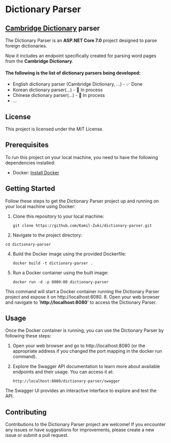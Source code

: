 # Dictionary Parser
## [Cambridge Dictionary](https://dictionary.cambridge.org/) parser

The Dictionary Parser is an **ASP.NET Core 7.0** project designed to parse foreign dictionaries.

Now it includes an endpoint specifically created for parsing word pages from the **Cambridge Dictionary**. 

#### The following is the list of dictionary parsers being developed:

- English dictionary parser (Cambridge Dictionary, ...) - :white_check_mark: Done
- Korean dictionary parser(...) - :construction: In process
- Chinese dictionary parser(...) - :construction: In process
- ...

## License
This project is licensed under the MIT License.

## Prerequisites

To run this project on your local machine, you need to have the following dependencies installed:

- Docker: [Install Docker](https://docs.docker.com/get-docker/)

## Getting Started

Follow these steps to get the Dictionary Parser project up and running on your local machine using Docker:

1. Clone this repository to your local machine:

   ```shell
   git clone https://github.com/Kamil-Zuki/dictionary-parser.git
   ```
2. Navigate to the project directory:
  ```shell
  cd dictionary-parser
  ```
4. Build the Docker image using the provided Dockerfile:
   ```shell
   docker build -t dictionary-parser .
   ```
6. Run a Docker container using the built image:
   ```shell
   docker run -d -p 8080:80 dictionary-parser
   ```
  This command will start a Docker container running the Dictionary Parser project and expose it on http://localhost:8080.
8. Open your web browser and navigate to '**http://localhost:8080**' to access the Dictionary Parser.

## Usage
Once the Docker container is running, you can use the Dictionary Parser by following these steps:

1. Open your web browser and go to http://localhost:8080 (or the appropriate address if you changed the port mapping in the docker run command).

2. Explore the Swagger API documentation to learn more about available endpoints and their usage. You can access it at:
   ```shell
   http://localhost:8080/dictionary-parser/swagger
   ```
The Swagger UI provides an interactive interface to explore and test the API.

## Contributing
Contributions to the Dictionary Parser project are welcome! If you encounter any issues or have suggestions for improvements, please create a new issue or submit a pull request.


